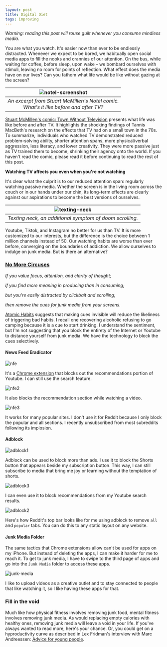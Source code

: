 ```yaml
---
layout: post
title: Digital Diet
tags: improving
---
```


_Warning: reading this post will rouse guilt whenever you consume mindless media._

You are what you watch. It's easier now than ever to be endlessly distracted. Whenever we expect to be bored, we habitually open social media apps to fill the nooks and crannies of our attention. On the bus, while waiting for coffee, before sleep, upon wake – we bombard ourselves with stimuli, leaving no room for points of reflection. What effect does the media have on our lives? Can you fathom what life would be like without gazing at the screen?

| ![notel-screenshot](/assets/digital-diet/notel-screenshot.png) |
|:--:| 
| _An excerpt from Stuart McMillen's Notel comic. <br> What's it like before and after TV?_ |

[Stuart McMillen's comic: Town Without Television](https://www.stuartmcmillen.com/comic/town-without-television-1-notel/) presents what life was like before and after TV. It highlights the shocking findings of Tannis MacBeth's research on the effects that TV had on a small town in the 70s. To summarize, individuals who watched TV demonstrated reduced problem-solving ability, shorter attention spans, more physical/verbal aggression, less literacy, and lower creativity. They were more passive just as TV trained them to become, shrinking their agency onto the world. If you haven't read the comic, please read it before continuing to read the rest of this post. 

__Watching TV affects you even when you're not watching__

It's clear what the culprit is to our reduced attention span: regularly watching passive media. Whether the screen is in the living room across the couch or in our hands under our chin, its long-term effects are clearly against our aspirations to become the best versions of ourselves.

| ![texting-neck](/assets/digital-diet/texting-neck.png) |
|:--:| 
| _Texting neck, an additional symptom of doom scrolling._ |

Youtube, Tiktok, and Instagram no better for us than TV. It is more customized to our interests, but the difference is the choice between 1 million channels instead of 50. Our watching habits are worse than ever before, converging on the boundaries of addiction. We allow ourselves to indulge on junk media. But is there an alternative?

### [No More Circuses](https://www.youtube.com/watch?v=fD1OQtXYEFE)

_If you value focus, attention, and clarity of thought;_

_if you find more meaning in producing than in consuming;_

_but you're easily distracted by clickbait and scrolling;_

_then remove the cues for junk media from your screens._

[Atomic Habits](/atomic-habits) suggests that making cues invisible will reduce the likeliness of triggering bad habits. I recall one recovering alcoholic refusing to go camping because it is a cue to start drinking. I understand the sentiment, but I'm not suggesting that you block the entirety of the Internet or Youtube to distance yourself from junk media. We have the technology to block the cues selectively.

#### News Feed Eradicator

![nfe](assets/digital-diet/nfe.png)

It's a [Chrome extension](https://chrome.google.com/webstore/detail/news-feed-eradicator/fjcldmjmjhkklehbacihaiopjklihlgg) that blocks out the recommendations portion of Youtube. I can still use the search feature.

![nfe2](assets/digital-diet/nfe2.png)

It also blocks the recommendation section while watching a video.

![nfe3](assets/digital-diet/nfe3.png)

It works for many popular sites. I don't use it for Reddit because I only block the popular and all sections. I recently unsubscribed from most subreddits following its implosion.

#### Adblock

![adblock1](assets/digital-diet/adblock1.png)

Adblock can be used to block more than ads. I use it to block the Shorts button that appears beside my subscription button. This way, I can still subscribe to media that bring me joy or learning without the temptation of shorts.

![adblock3](assets/digital-diet/adblock3.png)

I can even use it to block recommendations from my Youtube search results.

![adblock2](assets/digital-diet/adblock2.png)

Here's how Reddit's top bar looks like for me using adblock to remove `all` and `popular` tabs. You can do this to any static layout on any website.

#### Junk Media Folder

The same tactics that Chrome extensions allow can't be used for apps on my iPhone. But instead of deleting the apps, I can make it harder for me to reach it. To get to junk media, I have to swipe to the third page of apps and go into the `Junk Media` folder to access these apps. 

![junk-media](assets/digital-diet/junk-media.png)

I like to upload videos as a creative outlet and to stay connected to people that like watching it, so I like having these apps for that.

### Fill in the void

Much like how physical fitness involves removing junk food, mental fitness involves removing junk media. As would replacing empty calories with healthy ones, removing junk media will leave a void in your life. If you've always wanted to read more, here's your chance. Or, you could get on a hyproductivity curve as described in Lex Fridman's interview with Marc Andreessen: [Advice for young people](https://youtu.be/-hxeDjAxvJ8?t=10802).



